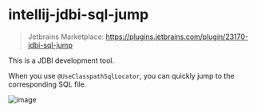 # intellij-jdbi-sql-jump
> Jetbrains Marketplace: https://plugins.jetbrains.com/plugin/23170-jdbi-sql-jump

This is a JDBI development tool. 

When you use `@UseClasspathSqlLocator`, you can quickly jump to the corresponding SQL file.

![image](https://github.com/PinXian53/intellij-jdbi-sql-jump/blob/main/image/demo.gif)